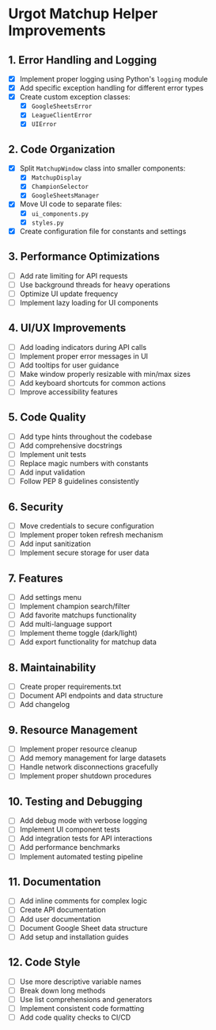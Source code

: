# Urgot Matchup Helper Improvements

## 1. Error Handling and Logging
- [x] Implement proper logging using Python's `logging` module
- [x] Add specific exception handling for different error types
- [x] Create custom exception classes:
  - [x] `GoogleSheetsError`
  - [x] `LeagueClientError`
  - [x] `UIError`

## 2. Code Organization
- [x] Split `MatchupWindow` class into smaller components:
  - [x] `MatchupDisplay`
  - [x] `ChampionSelector`
  - [x] `GoogleSheetsManager`
- [x] Move UI code to separate files:
  - [x] `ui_components.py`
  - [x] `styles.py`
- [x] Create configuration file for constants and settings

## 3. Performance Optimizations
- [ ] Add rate limiting for API requests
- [ ] Use background threads for heavy operations
- [ ] Optimize UI update frequency
- [ ] Implement lazy loading for UI components

## 4. UI/UX Improvements
- [ ] Add loading indicators during API calls
- [ ] Implement proper error messages in UI
- [ ] Add tooltips for user guidance
- [ ] Make window properly resizable with min/max sizes
- [ ] Add keyboard shortcuts for common actions
- [ ] Improve accessibility features

## 5. Code Quality
- [ ] Add type hints throughout the codebase
- [ ] Add comprehensive docstrings
- [ ] Implement unit tests
- [ ] Replace magic numbers with constants
- [ ] Add input validation
- [ ] Follow PEP 8 guidelines consistently

## 6. Security
- [ ] Move credentials to secure configuration
- [ ] Implement proper token refresh mechanism
- [ ] Add input sanitization
- [ ] Implement secure storage for user data

## 7. Features
- [ ] Add settings menu
- [ ] Implement champion search/filter
- [ ] Add favorite matchups functionality
- [ ] Add multi-language support
- [ ] Implement theme toggle (dark/light)
- [ ] Add export functionality for matchup data

## 8. Maintainability
- [ ] Create proper requirements.txt
- [ ] Document API endpoints and data structure
- [ ] Add changelog

## 9. Resource Management
- [ ] Implement proper resource cleanup
- [ ] Add memory management for large datasets
- [ ] Handle network disconnections gracefully
- [ ] Implement proper shutdown procedures

## 10. Testing and Debugging
- [ ] Add debug mode with verbose logging
- [ ] Implement UI component tests
- [ ] Add integration tests for API interactions
- [ ] Add performance benchmarks
- [ ] Implement automated testing pipeline

## 11. Documentation
- [ ] Add inline comments for complex logic
- [ ] Create API documentation
- [ ] Add user documentation
- [ ] Document Google Sheet data structure
- [ ] Add setup and installation guides

## 12. Code Style
- [ ] Use more descriptive variable names
- [ ] Break down long methods
- [ ] Use list comprehensions and generators
- [ ] Implement consistent code formatting
- [ ] Add code quality checks to CI/CD 